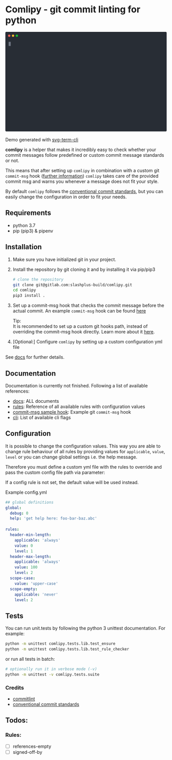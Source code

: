 # Comlipy - git commit linting for python

<div align="center">

  <img width="800" src="docs/assets/comlipy.svg">
</div>

Demo generated with [svg-term-cli](https://github.com/marionebl/svg-term-cli) 

**comlipy** is a helper that makes it incredibly easy to check whether
your commit messages follow predefined or custom commit message 
standards or not. 

This means that after setting up `comlipy` in combination with 
a custom git `commit-msg` hook ([further information](https://git-scm.com/book/uz/v2/Customizing-Git-Git-Hooks))
`comlipy` takes care of the provided commit msg and warns you
whenever a message does not fit your style. 

By default `comlipy` follows the [conventional commit standards](https://conventionalcommits.org),
but you can easily change the configuration in order to fit your needs.

## Requirements
- python 3.7
- pip (pip3) & pipenv

## Installation
1. Make sure you have initialized git in your project. 
2. Install the repository by git cloning it and by installing it via pip/pip3
    ```bash
    # clone the repository
    git clone git@gitlab.com:slashplus-build/comlipy.git
    cd comlipy
    pip3 install .
    ```
3. Set up a commit-msg hook that checks the commit message before the 
    actual commit. An example `commit-msg` hook can be found [here](/docs/commit-msg.sample) 

    Tip:
    <br>
    It is recommended to set up a custom git hooks path, instead of 
    overriding the commit-msg hook directly. Learn more about it [here](https://git-scm.com/docs/githooks).
    
4. \[Optional:\] Configure `comlipy` by setting up a custom configuration yml file

See [docs](/docs) for further details.

## Documentation
Documentation is currently not finished. Following a list of available 
references:

- [docs](/docs): ALL documents 
- [rules](/docs/reference-rules.md): Reference of all available rules with
 configuration values
- [commit-msg sample hook](/docs/commit-msg.sample): Example git `commit-msg` hook
- [cli](/docs/reference-cli.md): List of available cli flags

## Configuration
It is possible to change the configuration values. This way you are able 
to change rule behaviour of all rules by providing values 
for `applicable`, `value`, `level` or you can change global settings
i.e. the help message. 

Therefore you must define a custom yml file with the rules to override and pass 
the custom config file path via parameter:

If a config rule is not set, the default value will be used instead.

Example config.yml
```yaml
## global definitions
global:
  debug: 0
  help: 'get help here: foo-bar-baz.abc'

rules:
  header-min-length:
    applicable: 'always'
    value: 0
    level: 1
  header-max-length: 
    applicable: 'always'
    value: 100
    level: 2
  scope-case:
    value: 'upper-case'
  scope-empty:
    applicable: 'never'
    level: 2
```

## Tests

You can run unit.tests by following the python 3 unittest documentation.
For example:

```bash
python -m unittest comlipy.tests.lib.test_ensure
python -m unittest comlipy.tests.lib.test_rule_checker
```

or run all tests in batch:
```bash
# optionally run it in verbose mode (-v)
python -m unittest -v comlipy.tests.suite
```

### Credits
- [commitlint](https://github.com/conventional-changelog/commitlint)
- [conventional commit standards](https://conventionalcommits.org)

## Todos:

### Rules:
- [ ] references-empty
- [ ] signed-off-by
